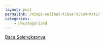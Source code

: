 ```yaml
---
layout: post
permalink: /mimpi-melihat-tikus-hitam-mati/
categories:
    - Uncategorized
---
```


[Baca Selengkapnya](/01)